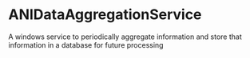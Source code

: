 # ANIDataAggregationService
A windows service to periodically aggregate information and store that information in a database for future processing
